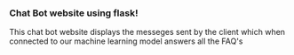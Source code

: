 ### Chat Bot website using flask!
This chat bot website displays the messeges sent by the client which when connected to our machine learning model answers all the FAQ's 
